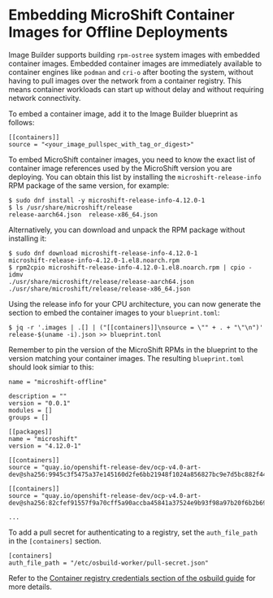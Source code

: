 # Embedding MicroShift Container Images for Offline Deployments

Image Builder supports building `rpm-ostree` system images with embedded container images. Embedded container images are immediately available to container engines like `podman` and `cri-o` after booting the system, without having to pull images over the network from a container registry. This means container workloads can start up without delay and without requiring network connectivity.

To embed a container image, add it to the Image Builder blueprint as follows:

```
[[containers]]
source = "<your_image_pullspec_with_tag_or_digest>"
```

To embed MicroShift container images, you need to know the exact list of container image references used by the MicroShift version you are deploying. You can obtain this list by installing the `microshift-release-info` RPM package of the same version, for example:

```
$ sudo dnf install -y microshift-release-info-4.12.0-1
$ ls /usr/share/microshift/release
release-aarch64.json  release-x86_64.json
```

Alternatively, you can download and unpack the RPM package without installing it:

```
$ sudo dnf download microshift-release-info-4.12.0-1
microshift-release-info-4.12.0-1.el8.noarch.rpm
$ rpm2cpio microshift-release-info-4.12.0-1.el8.noarch.rpm | cpio -idmv
./usr/share/microshift/release/release-aarch64.json
./usr/share/microshift/release/release-x86_64.json
```

Using the release info for your CPU architecture, you can now generate the section to embed the container images to your `blueprint.toml`:

```
$ jq -r '.images | .[] | ("[[containers]]\nsource = \"" + . + "\"\n")' release-$(uname -i).json >> blueprint.tonl
```

Remember to pin the version of the MicroShift RPMs in the blueprint to the version matching your container images. The resulting `blueprint.toml` should look simiar to this:

```
name = "microshift-offline"

description = ""
version = "0.0.1"
modules = []
groups = []

[[packages]]
name = "microshift"
version = "4.12.0-1"

[[containers]]
source = "quay.io/openshift-release-dev/ocp-v4.0-art-dev@sha256:9945c3f5475a37e145160d2fe6bb21948f1024a856827bc9e7d5bc882f44a750"

[[containers]]
source = "quay.io/openshift-release-dev/ocp-v4.0-art-dev@sha256:82cfef91557f9a70cff5a90accba45841a37524e9b93f98a97b20f6b2b69e5db"

...
```

To add a pull secret for authenticating to a registry, set the
`auth_file_path` in the `[containers]` section.

```
[containers]
auth_file_path = "/etc/osbuild-worker/pull-secret.json"
```

Refer to the [Container registry credentials section of the osbuild guide](https://www.osbuild.org/guides/user-guide/container-auth.html) for more details.
